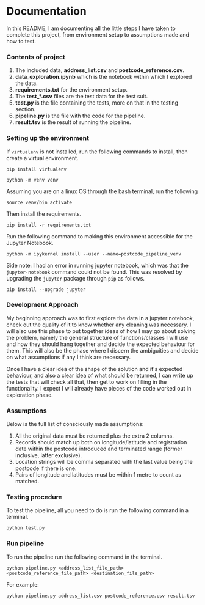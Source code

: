 # Documentation

In this README, I am documenting all the little steps I have taken to complete this project, from environment setup to assumptions made and how to test.

### Contents of project

1. The included data, **address_list.csv** and **postcode_reference.csv**.
2. **data_exploration.ipynb** which is the notebook within which I explored the data.
3. **requirements.txt** for the environment setup.
4. The **test_\*.csv** files are the test data for the test suit.
5. **test.py** is the file containing the tests, more on that in the testing section.
6. **pipeline.py** is the file with the code for the pipeline.
7. **result.tsv** is the result of running the pipeline.

### Setting up the environment

If `virtualenv` is not installed, run the following commands to install, then create a virtual environment.

    pip install virtualenv

    python -m venv venv
    
Assuming you are on a linux OS through the bash terminal, run the following
    
    source venv/bin activate

Then install the requirements.

    pip install -r requirements.txt
    
Run the following command to making this environment accessible for the Jupyter Notebook.

    python -m ipykernel install --user --name=postcode_pipeline_venv
    
Side note: I had an error in running jupyter notebook, which was that the `jupyter-notebook` command could not be found. This was resolved by upgrading the `jupyter` package through `pip` as follows.

    pip install --upgrade jupyter
    
   
### Development Approach

My beginning approach was to first explore the data in a jupyter notebook, check out the quality of it to know whether any cleaning was necessary. I will also use this phase to put together ideas of how I may go about solving the problem, namely the general structure of functions/classes I will use and how they should hang together and decide the expected behaviour for them. This will also be the phase where I discern the ambiguities and decide on what assumptions if any I think are necessary.

Once I have a clear idea of the shape of the solution and it's expected behaviour, and also a clear idea of what should be returned, I can write up the tests that will check all that, then get to work on filling in the functionality. I expect I will already have pieces of the code worked out in exploration phase.

### Assumptions

Below is the full list of consciously made assumptions:

1. All the original data must be returned plus the extra 2 columns.
2. Records should match up both on longitude/latitude and registration date within the postcode introduced and terminated range (former inclusive, latter exclusive).
3. Location strings will be comma separated with the last value being the postcode if there is one.
4. Pairs of longitude and latitudes must be within 1 metre to count as matched.

### Testing procedure

To test the pipeline, all you need to do is run the following command in a terminal.

    python test.py  
    
### Run pipeline

To run the pipeline run the following command in the terminal.

    python pipeline.py <address_list_file_path> <postcode_reference_file_path> <destination_file_path>

For example:
    
    python pipeline.py address_list.csv postcode_reference.csv result.tsv